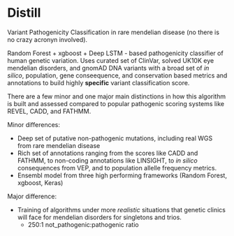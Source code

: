# Distill

Variant Pathogenicity Classification in rare mendelian disease (no there is no crazy acronyn involved). 

Random Forest + xgboost + Deep LSTM - based pathogenicity classifier of human genetic variation. Uses curated set of ClinVar, solved UK10K eye mendelian disorders, and gnomAD DNA variants with a broad set of *in silico*, population, gene conseequence, and conservation based metrics and annotations to build highly **specific** variant classification score. 

There are a few minor and one major main distinctions in how this algorithm is built and assessed compared to popular pathogenic scoring systems like REVEL, CADD, and FATHMM.

Minor differences:
- Deep set of putative non-pathogenic mutations, including real WGS from rare mendelian disease
- Rich set of annotations ranging from the scores like CADD and FATHMM, to non-coding annotations like LINSIGHT, to *in silico* consequences from VEP, and to population allelle frequency metrics.
- Ensembl model from three high performing frameworks (Random Forest, xgboost, Keras)

Major difference:
- Training of algorithms under more *realistic* situations that genetic clinics will face for mendelian disorders for singletons and trios. 
  - 250:1 not_pathogenic:pathogenic ratio

